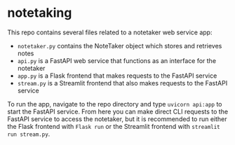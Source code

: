 # notetaking

This repo contains several files related to a notetaker web service app:
* `notetaker.py` contains the NoteTaker object which stores and retrieves notes
* `api.py` is a FastAPI web service that functions as an interface for the notetaker
* `app.py` is a Flask frontend that makes requests to the FastAPI service
* `stream.py` is a Streamlit frontend that also makes requests to the FastAPI service

To run the app, navigate to the repo directory and type `uvicorn api:app` to start the FastAPI
service. From here you can make direct CLI requests to the FastAPI service to access the 
notetaker, but it is recommended to run either the Flask frontend with `Flask run` or the 
Streamlit frontend with `streamlit run stream.py`.